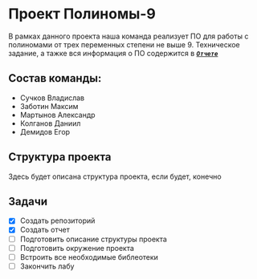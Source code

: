 # Проект Полиномы-9
В рамках данного проекта наша команда реализует ПО для работы с полиномами от трех переменных степени не выше 9. Техническое задание, а тажке вся информация о ПО содержится в [___`Отчете`___](https://github.com/SuchkovVN/3821B1PM3-Lab-1-Rear-Officers-Polynomials/blob/main/Otchet%20Lab%204.1.docx)

## Состав команды: 
+ Сучков Владислав 
+ Заботин Максим
+ Мартынов Александр
+ Колганов Даниил
+ Демидов Егор

## Структура проекта 
Здесь будет описана структура проекта, если будет, конечно

## Задачи 
- [X] Создать репозиторий  
- [X] Создать отчет 
- [ ] Подготовить описание структуры проекта
- [ ] Подготовить окружение проекта 
- [ ] Встроить все необходимые библеотеки
- [ ] Закончить лабу
